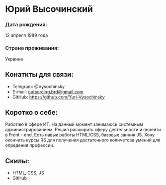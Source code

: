 # Юрий Высочинский

### Дата рождения: 
12 апреля 1989 года

### Страна проживания: 
Украина

## Конаткты для связи:
* Telegram: @Vysochinsky
* E-mail: outsorcing.brd@gmail.com
* GitHub: https://github.com/Yuri-Vysochinsky

## Коротко о себе:
Работаю в сфере ИТ. На данный момент занимаюсь системным администрированием. Решил расширить сферу деятельности и перейти в Front - end. Есть навык работы HTML/CSS, базовые занния JS. Хочу окончить курсы RS для получения достаточного количетсва умений для опредения профессии. 

## Скилы: 
* HTML, CSS, JS
* GitHub 
